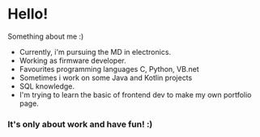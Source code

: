 # Hello!
Something about me :)

- Currently, i'm pursuing the MD in electronics.
- Working as firmware developer.
- Favourites programming languages C, Python, VB.net
- Sometimes i work on some Java and Kotlin projects
- SQL knowledge.
- I'm trying to learn the basic of frontend dev to make my own portfolio page.

### It's only about work and have fun! :)
<!---
LucaBrescia/LucaBrescia is a ✨ special ✨ repository because its `README.md` (this file) appears on your GitHub profile.
You can click the Preview link to take a look at your changes.
--->

